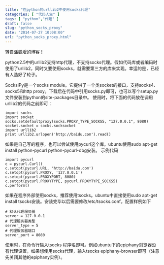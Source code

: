 ```yaml
---
title: "在python的urllib2中使用socks代理"
categories: [ "代码人生" ]
tags: [ "python","代理" ]
draft: false
slug: "python_socks_proxy"
date: "2014-07-27 10:08:00"
url: "python_socks_proxy.html"
---
```


转自[潘魏增][1]的博客！

python2.5中的urllib2支持http代理，不支持socks代理。假如代码库或者编码时使用了urllib2，同时又要使用socks，就需要第三方的库来实现。幸运的是，已经有人造好了轮子。

SocksiPy是一个socks module。它提供了一个类socket的接口，支持socks4、socks5和http proxy。下载后在代码中引用socks.py即可，也可以写个setup.py文件安装到python的site-packages目录中。 使用时，将下面的代码放在调用urllib2的代码之前即可：

    import socks
    import socket
    socks.setdefaultproxy(socks.PROXY_TYPE_SOCKS5, "127.0.0.1", 8080)
    socket.socket = socks.socksocket
    import urllib2
    print urllib2.urlopen('http://baidu.com').read()

如果是自己写的程序，也可以尝试使用pycurl这个库。ubuntu使用sudo apt-get install python-pycurl python-pycurl-dbg安装。 示例代码

    import pycurl
    c = pycurl.Curl()
    c.setopt(pycurl.URL, 'http://baidu.com')
    c.setopt(pycurl.PROXY, '127.0.0.1')
    c.setopt(pycurl.PROXYPORT, 8080)
    c.setopt(pycurl.PROXYTYPE, pycurl.PROXYTYPE_SOCKS5)
    c.perform()

如果在程序外部使用socks，推荐使用tsocks。ubuntu中直接使用sudo apt-get install tsocks安装。安装完毕以后需要修改/etc/tsocks.conf。配置样例如下

    # 默认代理服务器
    server = 127.0.0.1 
    # 代理服务器类型  
    server_type = 5 
    # 代理服务器端口
    server_port = 8080

使用时，在命令行输入tsocks 程序名即可。例如ubuntu下的epiphany浏览器没有代理设置，如果想使用socks代理，输入tsocks epiphany-browser即可（注意先关闭其他的epiphany实例）。


  [1]: http://www.panweizeng.com/python-urllib2-socks-proxy.html